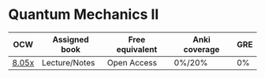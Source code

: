 


# Quantum Mechanics II

| OCW    | Assigned book       | Free equivalent | Anki coverage | GRE   |
| ------- | ------------- | ------------------- | --------------- | ------------- |
| [8.05x](https://ocw.mit.edu/courses/physics/8-05-quantum-physics-ii-fall-2013/index.htm)                                                  | Lecture/Notes       | Open Access     | 0%/20%        | 0%    |
